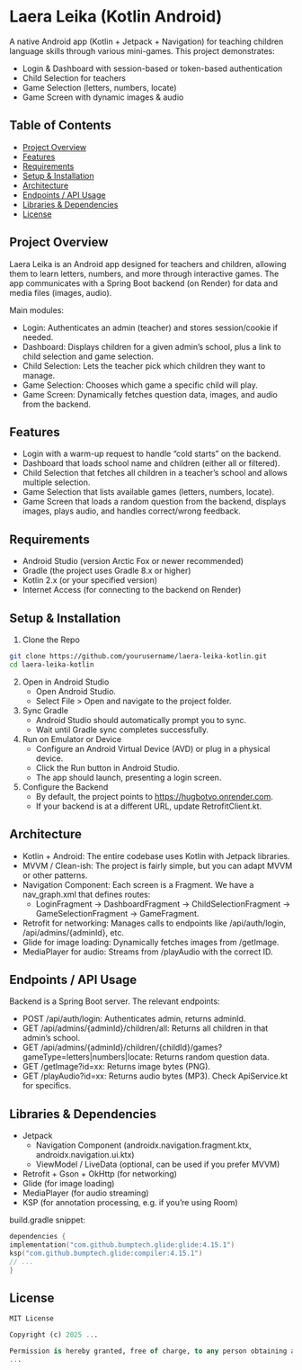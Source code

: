 # Laera Leika (Kotlin Android)
A native Android app (Kotlin + Jetpack + Navigation) for teaching children language skills through various mini-games. This project demonstrates:

- Login & Dashboard with session-based or token-based authentication
- Child Selection for teachers
- Game Selection (letters, numbers, locate)
- Game Screen with dynamic images & audio

## Table of Contents
- [Project Overview](#project-overview)
- [Features](#features)
- [Requirements](#requirements)
- [Setup & Installation](#setup--installation)
- [Architecture](#architecture)
- [Endpoints / API Usage](#endpoints--api-usage)
- [Libraries & Dependencies](#libraries--dependencies)
- [License](#license)

## Project Overview
Laera Leika is an Android app designed for teachers and children, allowing them to learn letters, numbers, and more through interactive games. The app communicates with a Spring Boot backend (on Render) for data and media files (images, audio).

Main modules:

- Login: Authenticates an admin (teacher) and stores session/cookie if needed.
- Dashboard: Displays children for a given admin’s school, plus a link to child selection and game selection.
- Child Selection: Lets the teacher pick which children they want to manage.
- Game Selection: Chooses which game a specific child will play.
- Game Screen: Dynamically fetches question data, images, and audio from the backend.

## Features
- Login with a warm-up request to handle “cold starts” on the backend.
- Dashboard that loads school name and children (either all or filtered).
- Child Selection that fetches all children in a teacher’s school and allows multiple selection.
- Game Selection that lists available games (letters, numbers, locate).
- Game Screen that loads a random question from the backend, displays images, plays audio, and handles correct/wrong feedback.

## Requirements
- Android Studio (version Arctic Fox or newer recommended)
- Gradle (the project uses Gradle 8.x or higher)
- Kotlin 2.x (or your specified version)
- Internet Access (for connecting to the backend on Render)

## Setup & Installation
1. Clone the Repo
```bash
git clone https://github.com/yourusername/laera-leika-kotlin.git
cd laera-leika-kotlin
```
2. Open in Android Studio
    - Open Android Studio.
    - Select File > Open and navigate to the project folder.
3. Sync Gradle
    - Android Studio should automatically prompt you to sync.
    - Wait until Gradle sync completes successfully.
4. Run on Emulator or Device
    - Configure an Android Virtual Device (AVD) or plug in a physical device.
    - Click the Run button in Android Studio.
    - The app should launch, presenting a login screen.
5. Configure the Backend
    - By default, the project points to https://hugbotvo.onrender.com.
    - If your backend is at a different URL, update RetrofitClient.kt.

## Architecture
- Kotlin + Android: The entire codebase uses Kotlin with Jetpack libraries.
- MVVM / Clean-ish: The project is fairly simple, but you can adapt MVVM or other patterns.
- Navigation Component: Each screen is a Fragment. We have a nav_graph.xml that defines routes:
    - LoginFragment → DashboardFragment → ChildSelectionFragment → GameSelectionFragment → GameFragment.
- Retrofit for networking: Manages calls to endpoints like /api/auth/login, /api/admins/{adminId}, etc.
- Glide for image loading: Dynamically fetches images from /getImage.
- MediaPlayer for audio: Streams from /playAudio with the correct ID.

## Endpoints / API Usage
Backend is a Spring Boot server. The relevant endpoints:
- POST /api/auth/login: Authenticates admin, returns adminId.
- GET /api/admins/{adminId}/children/all: Returns all children in that admin’s school.
- GET /api/admins/{adminId}/children/{childId}/games?gameType=letters|numbers|locate: Returns random question data.
- GET /getImage?id=xx: Returns image bytes (PNG).
- GET /playAudio?id=xx: Returns audio bytes (MP3).
Check ApiService.kt for specifics.

## Libraries & Dependencies
- Jetpack
    - Navigation Component (androidx.navigation.fragment.ktx, androidx.navigation.ui.ktx)
    - ViewModel / LiveData (optional, can be used if you prefer MVVM)
- Retrofit + Gson + OkHttp (for networking)
- Glide (for image loading)
- MediaPlayer (for audio streaming)
- KSP (for annotation processing, e.g. if you’re using Room)

build.gradle snippet:
```kotlin
dependencies {
implementation("com.github.bumptech.glide:glide:4.15.1")
ksp("com.github.bumptech.glide:compiler:4.15.1")
// ...
}
```

## License
```sql
MIT License

Copyright (c) 2025 ...

Permission is hereby granted, free of charge, to any person obtaining a copy
...
```